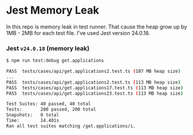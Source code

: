 # Jest Memory Leak

In this repo is memory leak in test runner. That cause the heap grow up by 1MB - 2MB for each test file. I've used Jest version 24.0.18.

### Jest `v24.0.18` (memory leak)

```bash
$ npm run test:debug get.applications

PASS  tests/cases/api/get.applications2.test.ts (107 MB heap size)
...
PASS  tests/cases/api/get.applications2.test.ts (113 MB heap size)
PASS  tests/cases/api/get.applications17.test.ts (113 MB heap size)
PASS  tests/cases/api/get.applications23.test.ts (113 MB heap size)

Test Suites: 40 passed, 40 total
Tests:       200 passed, 200 total
Snapshots:   0 total
Time:        14.401s
Ran all test suites matching /get.applications/i.
```

```
